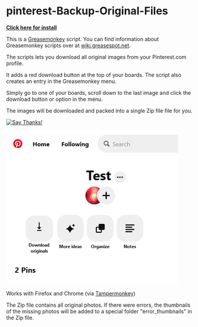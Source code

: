 # pinterest-Backup-Original-Files

[**Click here for install**](https://github.com/cvzi/pinterest-Backup-Original-Files/raw/master/Pinterest.com_Backup_Original_Files.user.js)

This is a [Greasemonkey](https://addons.mozilla.org/en-US/firefox/addon/greasemonkey/) script.
You can find information about Greasemonkey scripts over at [wiki.greasespot.net](https://wiki.greasespot.net/Greasemonkey_Manual:Installing_Scripts).

The scripts lets you download all original images from your Pinterest.com profile. 

It adds a red download button at the top of your boards. The script also creates an entry in the Greasemonkey menu.

Simply go to one of your boards, scroll down to the last image and click the download button or option in the menu.

The images will be downloaded and packed into a single Zip file file for you.

[![Say Thanks!](https://img.shields.io/badge/say-thanks-ff69b4.svg?style=for-the-badge)](https://saythanks.io/to/cvzi)


![Screenshot](screen.png)

Works with Firefox and Chrome (via [Tampermonkey](http://tampermonkey.net/))

The Zip file contains all original photos. If there were errors, the thumbnails of the missing photos will be added to a special folder "error_thumbnails" in the Zip file.

